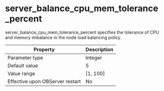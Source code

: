 server_balance_cpu_mem_tolerance_percent 
=============================================================

server_balance_cpu_mem_tolerance_percent specifies the tolerance of CPU and memory imbalance in the node load balancing policy. 


|          **Property**           | **Description** |
|---------------------------------|-----------------|
| Parameter type                  | Integer         |
| Default value                   | 5               |
| Value range                     | \[1, 100\]      |
| Effective upon OBServer restart | No              |



